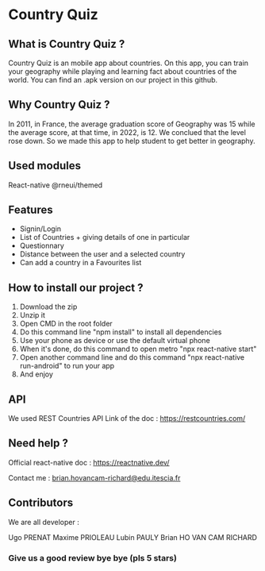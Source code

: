 # Country Quiz

## What is Country Quiz ?

Country Quiz is an mobile app about countries. On this app, you can train your geography while playing and learning fact about countries of the world.
You can find an .apk version on our project in this github.

## Why Country Quiz ?

In 2011, in France, the average graduation score of Geography was 15 while the average score, at that time, in 2022, is 12.
We conclued that the level rose down.
So we made this app to help student to get better in geography.

## Used modules

React-native
@rneui/themed

## Features

- Signin/Login
- List of Countries + giving details of one in particular
- Questionnary
- Distance between the user and a selected country
- Can add a country in a Favourites list

## How to install our project ?

1. Download the zip
2. Unzip it
3. Open CMD in the root folder
4. Do this command line "npm install" to install all dependencies
5. Use your phone as device or use the default virtual phone
6. When it's done, do this command to open metro "npx react-native start"
7. Open another command line and do this command "npx react-native run-android" to run your app
8. And enjoy

## API

We used REST Countries API
Link of the doc : <https://restcountries.com/>

## Need help ?

Official react-native doc : <https://reactnative.dev/>

Contact me : brian.hovancam-richard@edu.itescia.fr

## Contributors

We are all developer :

Ugo PRENAT
Maxime PRIOLEAU
Lubin PAULY
Brian HO VAN CAM RICHARD

### Give us a good review bye bye (pls 5 stars)
